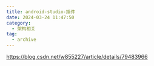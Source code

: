 ```yaml
---
title: android-studio-插件
date: 2024-03-24 11:47:50
category:
  - 架构相关
tag:
  - archive
---
```

https://blog.csdn.net/w855227/article/details/79483966
